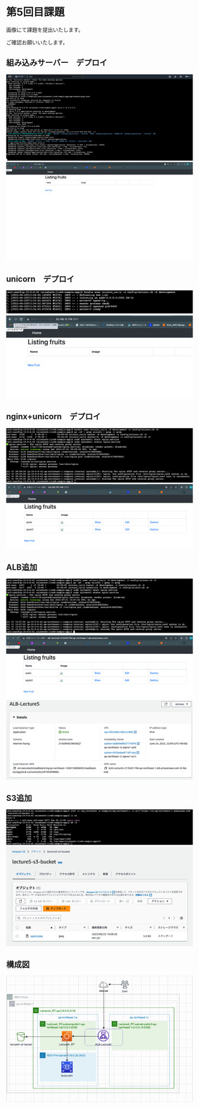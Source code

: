 # 第5回目課題

画像にて課題を提出いたします。

ご確認お願いいたします。

## 組み込みサーバー　デプロイ

 ![Builtin_command](./Builtin_command.png)
 ![Builtin](./Builtin.png)


## unicorn　デプロイ

 ![unicorn_command](./unicorn_command.png)
 ![unicorn](./unicorn.png)


## nginx+unicorn　デプロイ

 ![Re_Nginx_unicorn_command](./Re_Nginx_unicorn_command.png)
 ![Re_Nginx_unicorn](./Re_Nginx_unicorn.png)


## ALB追加

 ![Re_ALB_Command](./Re_ALB_Command.png)
 ![Re_ALB](./Re_ALB.png)
 ![ALB_set](./ALB_set.png)


## S3追加

 ![s3_command](./s3_command.png)
 ![s3_bucket](./s3_bucket.png)


## 構成図   

 ![Diagram](./Diagram.png)